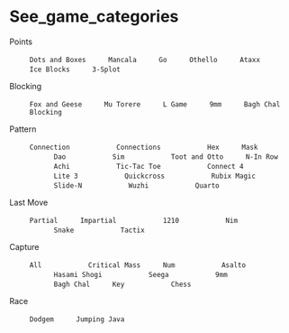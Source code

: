 See\_game\_categories
=====================

Points

`     Dots and Boxes`
`     Mancala`
`     Go`
`     Othello`
`     Ataxx`
`     Ice Blocks`
`     3-Splot`

Blocking

`     Fox and Geese`
`     Mu Torere`
`     L Game`
`     9mm`
`     Bagh Chal`
`     Blocking`

Pattern

`     Connection`
`           Connections`
`           Hex`
`     Mask`
`           Dao`
`           Sim`
`           Toot and Otto`
`     N-In Row`
`           Achi`
`           Tic-Tac Toe`
`           Connect 4`
`           Lite 3`
`           Quickcross`
`           Rubix Magic`
`           Slide-N`
`           Wuzhi`
`           Quarto`

Last Move

`     Partial`
`     Impartial`
`           1210`
`           Nim`
`           Snake`
`           Tactix `

Capture

`     All`
`           Critical Mass`
`     Num`
`           Asalto`
`           Hasami Shogi`
`           Seega`
`           9mm`
`           Bagh Chal`
`     Key`
`           Chess`

Race

`     Dodgem`
`     Jumping Java`
